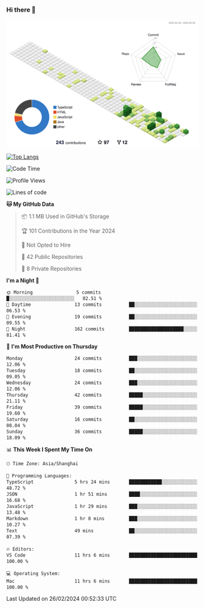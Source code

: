 ### Hi there 👋

![](./profile-3d-contrib/profile-green-animate.svg)

 

[![Top Langs](https://github-readme-stats.vercel.app/api/top-langs/?username=tonyljx)](https://github.com/anuraghazra/github-readme-stats)


 

<!--START_SECTION:waka-->
![Code Time](http://img.shields.io/badge/Code%20Time-165%20hrs%2040%20mins-blue)

![Profile Views](http://img.shields.io/badge/Profile%20Views-3-blue)

![Lines of code](https://img.shields.io/badge/From%20Hello%20World%20I%27ve%20Written-265.6%20thousand%20lines%20of%20code-blue)

**🐱 My GitHub Data** 

> 📦 1.1 MB Used in GitHub's Storage 
 > 
> 🏆 101 Contributions in the Year 2024
 > 
> 🚫 Not Opted to Hire
 > 
> 📜 42 Public Repositories 
 > 
> 🔑 8 Private Repositories 
 > 
**I'm a Night 🦉** 

```text
🌞 Morning                5 commits           █░░░░░░░░░░░░░░░░░░░░░░░░   02.51 % 
🌆 Daytime                13 commits          ██░░░░░░░░░░░░░░░░░░░░░░░   06.53 % 
🌃 Evening                19 commits          ██░░░░░░░░░░░░░░░░░░░░░░░   09.55 % 
🌙 Night                  162 commits         ████████████████████░░░░░   81.41 % 
```
📅 **I'm Most Productive on Thursday** 

```text
Monday                   24 commits          ███░░░░░░░░░░░░░░░░░░░░░░   12.06 % 
Tuesday                  18 commits          ██░░░░░░░░░░░░░░░░░░░░░░░   09.05 % 
Wednesday                24 commits          ███░░░░░░░░░░░░░░░░░░░░░░   12.06 % 
Thursday                 42 commits          █████░░░░░░░░░░░░░░░░░░░░   21.11 % 
Friday                   39 commits          █████░░░░░░░░░░░░░░░░░░░░   19.60 % 
Saturday                 16 commits          ██░░░░░░░░░░░░░░░░░░░░░░░   08.04 % 
Sunday                   36 commits          █████░░░░░░░░░░░░░░░░░░░░   18.09 % 
```


📊 **This Week I Spent My Time On** 

```text
🕑︎ Time Zone: Asia/Shanghai

💬 Programming Languages: 
TypeScript               5 hrs 24 mins       ████████████░░░░░░░░░░░░░   48.72 % 
JSON                     1 hr 51 mins        ████░░░░░░░░░░░░░░░░░░░░░   16.68 % 
JavaScript               1 hr 29 mins        ███░░░░░░░░░░░░░░░░░░░░░░   13.48 % 
Markdown                 1 hr 8 mins         ███░░░░░░░░░░░░░░░░░░░░░░   10.27 % 
Text                     49 mins             ██░░░░░░░░░░░░░░░░░░░░░░░   07.39 % 

🔥 Editors: 
VS Code                  11 hrs 6 mins       █████████████████████████   100.00 % 

💻 Operating System: 
Mac                      11 hrs 6 mins       █████████████████████████   100.00 % 
```


 Last Updated on 26/02/2024 00:52:33 UTC
<!--END_SECTION:waka-->
